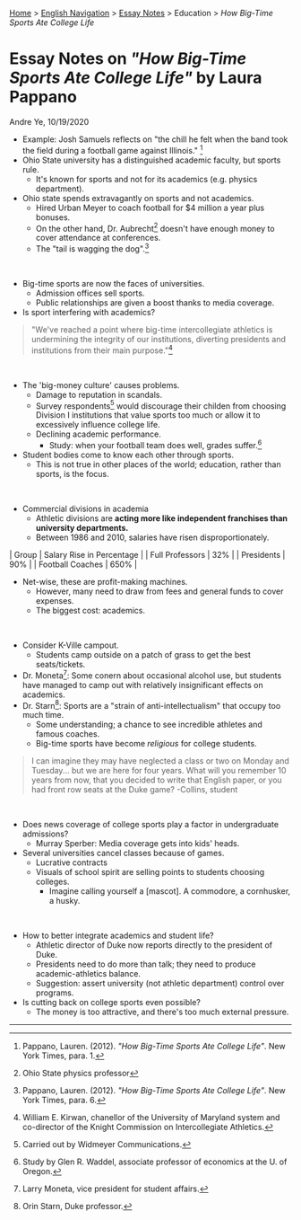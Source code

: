 [Home](https://andre-ye.github.io) > [English Navigation](https://andre-ye.github.io/english/english_navigation) > [Essay Notes](https://andre-ye.github.io/english/english_navigation#notes-on-essays) > Education > *How Big-Time Sports Ate College Life*

# Essay Notes on *"How Big-Time Sports Ate College Life"* by Laura Pappano
Andre Ye, 10/19/2020

- Example: Josh Samuels reflects on "the chill he felt when the band took the field during a football game against Illinois." [^1]
- Ohio State university has a distinguished academic faculty, but sports rule.
  - It's known for sports and not for its academics (e.g. physics department).
- Ohio state spends extravagantly on sports and not academics.
  - Hired Urban Meyer to coach football for $4 million a year plus bonuses.
  - On the other hand, Dr. Aubrecht[^2] doesn't have enough money to cover attendance at conferences.
  - The "tail is wagging the dog".[^3]

<br>

- Big-time sports are now the faces of universities.
  - Admission offices sell sports.
  - Public relationships are given a boost thanks to media coverage.
- Is sport interfering with academics?
> "We've reached a point where big-time intercollegiate athletics is undermining the integrity of our institutions, diverting presidents and institutions from their main purpose."[^4]

<br>

- The 'big-money culture' causes problems.
  - Damage to reputation in scandals.
  - Survey respondents[^5] would discourage their childen from choosing Division I institutions that value sports too much or allow it to excessively influence college life.
  - Declining academic performance.
    - Study: when your football team does well, grades suffer.[^6]
- Student bodies come to know each other through sports.
  - This is not true in other places of the world; education, rather than sports, is the focus.

<br>

- Commercial divisions in academia
  - Athletic divisions are **acting more like independent franchises than university departments.**
  - Between 1986 and 2010, salaries have risen disproportionately.

| Group | Salary Rise in Percentage |
| Full Professors | 32% |
| Presidents | 90% |
| Football Coaches | 650% |
- Net-wise, these are profit-making machines.
  - However, many need to draw from fees and general funds to cover expenses.
  - The biggest cost: academics.

<br>

- Consider K-Ville campout.
  - Students camp outside on a patch of grass to get the best seats/tickets.
- Dr. Moneta[^7]: Some conern about occasional alcohol use, but students have managed to camp out with relatively insignificant effects on academics.
- Dr. Starn[^8]: Sports are a "strain of anti-intellectualism" that occupy too much time.
  - Some understanding; a chance to see incredible athletes and famous coaches.
  - Big-time sports have become *religious* for college students.
> I can imagine they may have neglected a class or two on Monday and Tuesday... but we are here for four years. What will you remember 10 years from now, that you decided to write that English paper, or you had front row seats at the Duke game? -Collins, student

<br>

- Does news coverage of college sports play a factor in undergraduate admissions?
  - Murray Sperber: Media coverage gets into kids' heads.
- Several universities cancel classes because of games.
  - Lucrative contracts
  - Visuals of school spirit are selling points to students choosing colleges.
    - Imagine calling yourself a [mascot]. A commodore, a cornhusker, a husky.

<br>

- How to better integrate academics and student life?
  - Athletic director of Duke now reports directly to the president of Duke.
  - Presidents need to do more than talk; they need to produce academic-athletics balance.
  - Suggestion: assert university (not athletic department) control over programs.
- Is cutting back on college sports even possible?
  - The money is too attractive, and there's too much external pressure.

---

[^1]: Pappano, Lauren. (2012). *"How Big-Time Sports Ate College Life"*. New York Times, para. 1.
[^2]: Ohio State physics professor
[^3]: Pappano, Lauren. (2012). *"How Big-Time Sports Ate College Life"*. New York Times, para. 6.
[^4]: William E. Kirwan, chanellor of the University of Maryland system and co-director of the Knight Commission on Intercollegiate Athletics.
[^5]: Carried out by Widmeyer Communications.
[^6]: Study by Glen R. Waddel, associate professor of economics at the U. of Oregon.
[^7]: Larry Moneta, vice president for student affairs.
[^8]: Orin Starn, Duke professor.
